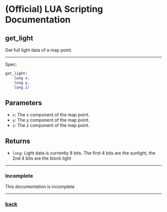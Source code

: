 
# (Official) LUA Scripting Documentation

## get_light

Get full light data of a map point.

___

Spec:

```lua
get_light(
	long x,
	long y,
	long z)
```

## Parameters

- `x`: The x component of the map point.
- `y`: The y component of the map point.
- `z`: The z component of the map point.

## Returns

- `long`: Light data is currently 8 bits. The first 4 bits are the sunlight, the 2nd 4 bits are the block light

___

### Incomplete

This documentation is incomplete

___

### [back](../getters)
